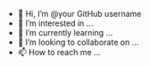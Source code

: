 - 👋 Hi, I’m @your GitHub username
- 👀 I’m interested in ...
- 🌱 I’m currently learning ...
- 💞️ I’m looking to collaborate on ...
- 📫 How to reach me ...

<!---
your GitHub username/your GitHub username is a ✨ special ✨ repository because its `README.md` (this file) appears on your GitHub profile.
You can click the Preview link to take a look at your changes.
--->
